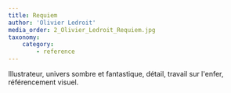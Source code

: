 ```yaml
---
title: Requiem
author: 'Olivier Ledroit'
media_order: 2_Olivier_Ledroit_Requiem.jpg
taxonomy:
    category:
        - reference
---
```


Illustrateur, univers sombre et fantastique, détail, travail sur l'enfer, référencement visuel.